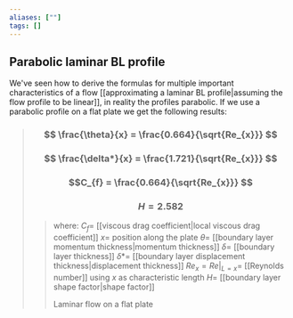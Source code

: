 ```yaml
---
aliases: [""]
tags: []
---
```


## Parabolic laminar BL profile
We've seen how to derive the formulas for multiple important characteristics of a flow [[approximating a laminar BL profile|assuming the flow profile to be linear]], in reality the profiles parabolic. If we use a parabolic profile on a flat plate we get the following results:

> ### $$ \frac{\theta}{x} = \frac{0.664}{\sqrt{Re_{x}}} $$ 
> ### $$ \frac{\delta*}{x} = \frac{1.721}{\sqrt{Re_{x}}} $$ 
> ### $$C_{f} = \frac{0.664}{\sqrt{Re_{x}}} $$
> ### $$ H = 2.582 $$ 
>> where:
>> $C_{f}=$ [[viscous drag coefficient|local viscous drag coefficient]]
>> $x=$ position along the plate
>> $\theta=$ [[boundary layer momentum thickness|momentum thickness]]
>> $\delta=$ [[boundary layer thickness]]
>> $\delta*=$ [[boundary layer displacement thickness|displacement thickness]]
>> $Re_{x}=\left. Re \right|_{L=x}=$ [[Reynolds number]] using $x$ as characteristic length
>> $H=$ [[boundary layer shape factor|shape factor]]
>>
>> Laminar flow on a flat plate
